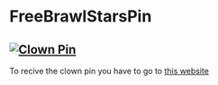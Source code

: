 # FreeBrawlStarsPin
[![Clown Pin](https://media.tenor.com/La6DPxx3Pr0AAAAM/brawl-stars-clown.gif "Clown Pin")](http://https://media.tenor.com/La6DPxx3Pr0AAAAM/brawl-stars-clown.gif 
"Clown Pin")
---
To recive the clown pin you have to go to [this website](https://theb1ffy.github.io/FreeBrawlStarsPin/ "this website")
